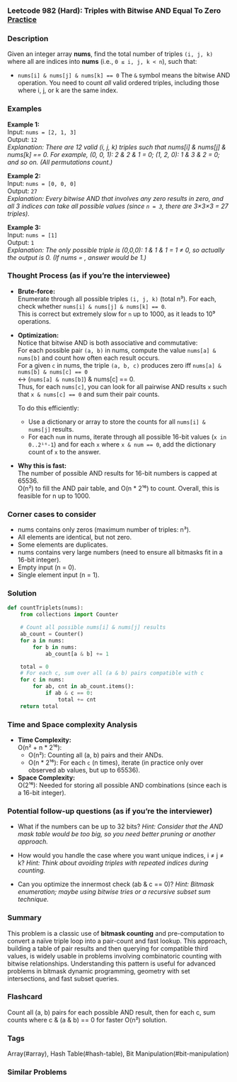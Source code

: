 ### Leetcode 982 (Hard): Triples with Bitwise AND Equal To Zero [Practice](https://leetcode.com/problems/triples-with-bitwise-and-equal-to-zero)

### Description  
Given an integer array **nums**, find the total number of triples `(i, j, k)` where all are indices into **nums** (i.e., `0 ≤ i, j, k < n`), such that:
- `nums[i] & nums[j] & nums[k] == 0`
The `&` symbol means the bitwise AND operation. You need to count *all* valid ordered triples, including those where i, j, or k are the same index.

### Examples  

**Example 1:**  
Input: `nums = [2, 1, 3]`  
Output: `12`  
*Explanation: There are 12 valid (i, j, k) triples such that nums[i] & nums[j] & nums[k] == 0. For example, (0, 0, 1): 2 & 2 & 1 = 0; (1, 2, 0): 1 & 3 & 2 = 0; and so on. (All permutations count.)*

**Example 2:**  
Input: `nums = [0, 0, 0]`  
Output: `27`  
*Explanation: Every bitwise AND that involves any zero results in zero, and all 3 indices can take all possible values (since `n = 3`, there are 3×3×3 = 27 triples).*

**Example 3:**  
Input: `nums = [1]`  
Output: `1`  
*Explanation: The only possible triple is (0,0,0): 1 & 1 & 1 = 1 ≠ 0, so actually the output is 0. (If nums = , answer would be 1.)*

### Thought Process (as if you’re the interviewee)  

- **Brute-force:**  
  Enumerate through all possible triples `(i, j, k)` (total n³). For each, check whether `nums[i] & nums[j] & nums[k] == 0`.  
  This is correct but extremely slow for `n` up to 1000, as it leads to 10⁹ operations.

- **Optimization:**  
  Notice that bitwise AND is both associative and commutative:  
  For each possible pair `(a, b)` in nums, compute the value `nums[a] & nums[b]` and count how often each result occurs.  
  For a given `c` in nums, the triple `(a, b, c)` produces zero iff `nums[a] & nums[b] & nums[c] == 0`  
  ↔ (`nums[a] & nums[b]`) & nums[c] == 0.  
  Thus, for each `nums[c]`, you can look for all pairwise AND results `x` such that `x & nums[c] == 0` and sum their pair counts.

  To do this efficiently:
  - Use a dictionary or array to store the counts for all `nums[i] & nums[j]` results.
  - For each `num` in nums, iterate through all possible 16-bit values (`x in 0..2¹⁶-1`) and for each `x` where `x & num == 0`, add the dictionary count of `x` to the answer.

- **Why this is fast:**  
  The number of possible AND results for 16-bit numbers is capped at 65536.  
  O(n²) to fill the AND pair table, and O(n \* 2¹⁶) to count. Overall, this is feasible for n up to 1000.

### Corner cases to consider  
- nums contains only zeros (maximum number of triples: n³).
- All elements are identical, but not zero.
- Some elements are duplicates.
- nums contains very large numbers (need to ensure all bitmasks fit in a 16-bit integer).
- Empty input (n = 0).
- Single element input (n = 1).

### Solution

```python
def countTriplets(nums):
    from collections import Counter

    # Count all possible nums[i] & nums[j] results
    ab_count = Counter()
    for a in nums:
        for b in nums:
            ab_count[a & b] += 1

    total = 0
    # For each c, sum over all (a & b) pairs compatible with c
    for c in nums:
        for ab, cnt in ab_count.items():
            if ab & c == 0:
                total += cnt
    return total
```

### Time and Space complexity Analysis  

- **Time Complexity:**  
  O(n² + n \* 2¹⁶):  
  - O(n²): Counting all (a, b) pairs and their ANDs.  
  - O(n \* 2¹⁶): For each `c` (n times), iterate (in practice only over observed ab values, but up to 65536).
- **Space Complexity:**  
  O(2¹⁶): Needed for storing all possible AND combinations (since each is a 16-bit integer).

### Potential follow-up questions (as if you’re the interviewer)  

- What if the numbers can be up to 32 bits?
  *Hint: Consider that the AND mask table would be too big, so you need better pruning or another approach.*

- How would you handle the case where you want unique indices, i ≠ j ≠ k?
  *Hint: Think about avoiding triples with repeated indices during counting.*

- Can you optimize the innermost check (ab & c == 0)?
  *Hint: Bitmask enumeration; maybe using bitwise tries or a recursive subset sum technique.*

### Summary
This problem is a classic use of **bitmask counting** and pre-computation to convert a naïve triple loop into a pair-count and fast lookup. This approach, building a table of pair results and then querying for compatible third values, is widely usable in problems involving combinatoric counting with bitwise relationships. Understanding this pattern is useful for advanced problems in bitmask dynamic programming, geometry with set intersections, and fast subset queries.


### Flashcard
Count all (a, b) pairs for each possible AND result, then for each c, sum counts where c & (a & b) == 0 for faster O(n²) solution.

### Tags
Array(#array), Hash Table(#hash-table), Bit Manipulation(#bit-manipulation)

### Similar Problems
